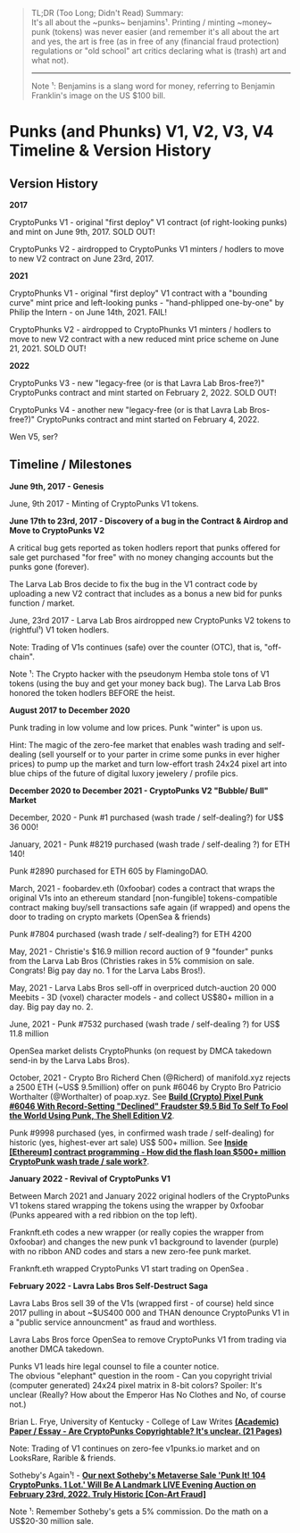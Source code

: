 

>  TL;DR (Too Long; Didn't Read) Summary:  
>  It's all about the ~punks~ benjamins¹. 
>  Printing / minting ~money~ punk (tokens) was never easier 
>  (and remember it's all about the art 
>  and yes, the art is free (as in free of any (financial fraud protection) regulations 
>  or "old school" art  critics declaring what is (trash) art and what not). 
>
> ---
>  Note ¹: Benjamins is a slang word for money, referring to Benjamin Franklin's image on the US $100 bill.





# Punks (and Phunks) V1, V2, V3, V4 Timeline & Version History


## Version History

**2017**

CryptoPunks V1  - original "first deploy" V1 contract (of right-looking punks) and mint on June 9th, 2017.  SOLD OUT!

CryptoPunks V2  - airdropped to CryptoPunks V1 minters / hodlers to move to new V2 contract on June 23rd, 2017.

**2021**

CryptoPhunks V1  - original "first deploy" V1 contract with a "bounding curve" mint price and left-looking punks - "hand-phlipped one-by-one" 
by Philip the Intern  - on June 14th, 2021.  FAIL!

CryptoPhunks V2   - airdropped to CryptoPhunks V1 minters / hodlers to move to new V2 contract with a new reduced mint price scheme on June 21, 2021.   SOLD OUT!

**2022**

CryptoPunks V3  - new "legacy-free (or is that Lavra Lab Bros-free?)" CryptoPunks contract and mint started on February 2, 2022.  SOLD OUT!

CryptoPunks V4  - another new "legacy-free (or is that Lavra Lab Bros-free?)" CryptoPunks contract and mint started on February 4, 2022.   

Wen V5, ser?



## Timeline / Milestones

**June 9th, 2017 - Genesis**

June, 9th 2017 - Minting of CryptoPunks V1 tokens.


**June 17th to 23rd, 2017 - Discovery of a bug in the Contract & Airdrop and Move to CryptoPunks V2**

A critical bug gets reported as token hodlers report that punks offered for sale 
get purchased "for free" with no money changing accounts but the punks gone (forever).

The Larva Lab Bros decide to fix the bug in the V1 contract code 
by uploading a new V2 contract  that includes as a bonus a new bid for punks function / market.

June, 23rd 2017 - Larva Lab Bros airdropped new CryptoPunks V2 tokens to (rightful¹) V1 token hodlers.

Note: Trading of V1s continues (safe) over the counter (OTC), that is, "off-chain".

Note ¹: The Crypto hacker with the pseudonym Hemba stole tons of V1 tokens (using the buy and get your money back bug).
The Larva Lab Bros honored the token hodlers BEFORE the heist.


**August 2017 to December 2020**

Punk trading in low volume and low prices. Punk "winter" is upon us. 

Hint: The magic of the zero-fee market that enables wash trading and self-dealing (sell yourself or 
to your parter in crime some punks in ever higher prices) to pump up the market 
and turn low-effort trash 24x24 pixel art into blue chips of the future of digital luxory jewelery / profile pics.


**December 2020 to December 2021  - CryptoPunks V2 "Bubble/ Bull" Market**

December, 2020 - Punk #1 purchased (wash trade  / self-dealing?) for U$$ 36 000!

January, 2021 -  Punk #8219 purchased (wash trade / self-dealing ?) for ETH 140!

Punk #2890 purchased for ETH 605 by FlamingoDAO.

March, 2021  - foobardev.eth (0xfoobar) codes a contract that wraps the original V1s
into an ethereum standard [non-fungible] tokens-compatible contract
making buy/sell transactions safe again (if wrapped) and opens the door 
to trading on crypto markets (OpenSea & friends)

Punk #7804 purchased (wash trade / self-dealing?) for ETH 4200

May, 2021 - Christie's $16.9 million record auction of 9 "founder" punks from the Larva Lab Bros 
(Christies rakes in 5% commision on sale. Congrats!  Big pay day no. 1 for the Larva Labs Bros!).

May, 2021 - Larva Labs Bros sell-off in overpriced dutch-auction 20 000 Meebits - 3D (voxel) character models - 
and collect US$80+ million in a day. Big pay day no. 2. 



June, 2021 - Punk #7532 purchased (wash trade / self-dealing ?) for US$ 11.8 million

OpenSea market delists CryptoPhunks (on request by DMCA takedown send-in by the Larva Labs Bros).


October, 2021 -  Crypto Bro Richerd Chen (@Richerd) of manifold.xyz rejects a 2500 ETH (~US$ 9.5million) offer on punk #6046 by Crypto Bro Patricio Worthalter (@Worthalter) of poap.xyz.  See [**Build (Crypto) Pixel Punk #6046 With Record-Setting "Declined" Fraudster $9.5 Bid To Self To Fool the World Using Punk, The Shell Edition V2**](https://old.reddit.com/r/CryptoPunksDev/comments/q98p4g/build_crypto_pixel_punk_6046_with_recordsetting/).


Punk #9998 purchased (yes, in confirmed wash trade / self-dealing) for historic (yes, highest-ever art sale) US$ 500+ million.
See [**Inside [Ethereum] contract programming - How did the flash loan $500+ million CryptoPunk wash trade / sale work?**](https://old.reddit.com/r/CryptoPunksDev/comments/qj1eg9/inside_ethereum_contract_programming_how_did_the/).




**January 2022 - Revival of CryptoPunks V1**

Between March 2021 and January 2022 original hodlers of the CryptoPunks V1 tokens
stared wrapping the tokens using the wrapper by 0xfoobar   (Punks appeared with a red ribbion on the top left).

Franknft.eth   codes  a new wrapper (or really copies the wrapper from 0xfoobar) and changes the new punk v1 background
to lavender (purple) with no ribbon  AND codes and stars a new zero-fee punk market.

Franknft.eth wrapped CryptoPunks V1 start trading on OpenSea .

**February 2022 - Lavra Labs Bros Self-Destruct Saga**

Lavra Labs Bros sell 39 of the V1s (wrapped first - of course) held since 2017
pulling in about ~$US400 000 and THAN denounce CryptoPunks V1 in a "public service announcment" 
as fraud and worthless.

Lavra Labs Bros force OpenSea to remove CryptoPunks V1 from trading via another DMCA takedown.

Punks V1 leads hire legal counsel to file a counter notice.   
The obvious "elephant" question in the room - 
Can you copyright trivial (computer generated) 24x24 pixel matrix in 8-bit colors? 
Spoiler: It's unclear (Really? How about the Emperor Has No Clothes and No, of course not.)   

Brian L. Frye, University of Kentucky - College of Law 
Writes [**(Academic) Paper / Essay - Are CryptoPunks Copyrightable? It's unclear. (21 Pages)**](https://old.reddit.com/r/CryptoPunksDev/comments/sniinn/academic_paper_essay_are_cryptopunks/)

Note: Trading of V1 continues on zero-fee v1punks.io market and on LooksRare, Rarible & friends.


Sotheby's Again¹! - [**Our next Sotheby's Metaverse Sale 'Punk It! 104 CryptoPunks. 1 Lot.' Will Be A Landmark LIVE Evening Auction on February 23rd, 2022. Truly Historic [Con-Art Fraud]**](https://old.reddit.com/r/CryptoPunksDev/comments/sns2cg/sothebys_our_next_sothebys_metaverse_sale_punk_it/)

Note ¹: Remember Sotheby's gets a 5% commission. Do the math on a US$20-30 million sale.
